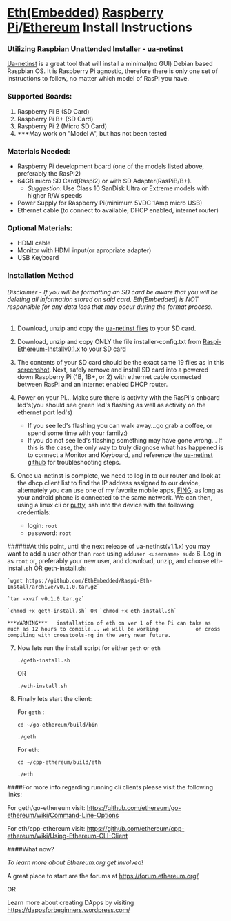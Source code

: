 # [Eth(Embedded)](www.ethembedded.com) [Raspberry Pi](www.raspberrypi.org)/[Ethereum](https://www.ethereum.org/) Install Instructions
### Utilizing [Raspbian](http://www.raspbian.org/) Unattended Installer - [ua-netinst](https://github.com/debian-pi/raspbian-ua-netinst)

[Ua-netinst](https://github.com/debian-pi/raspbian-ua-netinst) is a great tool that will install a minimal(no GUI) Debian based Raspbian OS.  It is Raspberry Pi agnostic, therefore there is only one set of instructions to follow, no matter which model of RasPi you have.

### Supported Boards:
  1. Raspberry Pi B (SD Card)
  2. Raspberry Pi B+ (SD Card)
  3. Raspberry Pi 2 (Micro SD Card)
  4. ***May work on "Model A", but has not been tested

### Materials Needed:
- Raspberry Pi development board (one of the models listed above, preferably the RasPi2)
- 64GB micro SD Card(Raspi2) or with SD Adapter(RasPiB/B+).  
	- *Suggestion*: Use Class 10 SanDisk Ultra or Extreme models with higher R/W speeds
- Power Supply for Raspberry Pi(minimum 5VDC 1Amp micro USB)
- Ethernet cable (to connect to available, DHCP enabled, internet router)
  
### Optional Materials:
- HDMI cable
- Monitor with HDMI input(or apropriate adapter)
- USB Keyboard

### Installation Method 
###### *Disclaimer* - If you will be formatting an SD card be aware that you will be deleting all information stored on said card.  Eth(Embedded) is *NOT*  responsible for any data loss that may occur during the format process.

1. Download, unzip and copy the [ua-netinst files](https://github.com/debian-pi/raspbian-ua-netinst/releases/) to your SD card.
2. Download, unzip and copy ONLY the file installer-config.txt from [Raspi-Ethereum-Installv0.1.x](https://github.com/EthEmbedded/Raspi-Eth-Install/releases/) to your SD card
3. The contents of your SD card should be the exact same 19 files as in this [screenshot](http://ethembedded.com/wp-content/uploads/2015/06/ua-netinst-sd-card-list.png).  Next, safely remove and install SD card into a powered down Raspberry Pi (1B, 1B+, or 2) with ethernet cable connected between RasPi and an internet enabled DHCP router.
4. Power on your Pi... Make sure there is activity with the RasPi's onboard led's(you should see green led's flashing as well as activity on the ethernet port led's)

	- If you see led's flashing you can walk away...go grab a coffee, or spend some time with your family:)
	- If you do not see led's flashing something may have gone wrong... If this is the case, the only way to truly	diagnose what has happened is to connect a Monitor and Keyboard, and reference the [ua-netinst 				github](https://github.com/debian-pi/raspbian-ua-netinst) for troubleshooting steps.
5. Once ua-netinst is complete, we need to log in to our router and look at the dhcp client list to find the IP address assigned to our device, alternately you can use one of my favorite mobile apps, [FING](https://play.google.com/store/apps/details?id=com.overlook.android.fing&hl=en), as long as your android phone is connected to the same network. We can then, using a linux cli or [putty](http://www.putty.org/), ssh into the device with the following credentials:
	
	- login:	`root`
	- password:	`root`

######At this point, until the next release of ua-netinst(v1.1.x) you may want to add a user other than `root` using `adduser <username> sudo`
6. Log in as `root` or, preferably your new user, and download, unzip, and choose eth-install.sh OR geth-install.sh:

	`wget https://github.com/EthEmbedded/Raspi-Eth-Install/archive/v0.1.0.tar.gz`

	`tar -xvzf v0.1.0.tar.gz`

	`chmod +x geth-install.sh` OR `chmod +x eth-install.sh` 
	
	***WARNING*** 	installation of eth on ver 1 of the Pi can take as much as 12 hours to compile... we will be working 			on cross compiling with crosstools-ng in the very near future.
	
7. Now lets run the install script for either `geth` or `eth`

	`./geth-install.sh`
	
	OR
	
	`./eth-install.sh`
	
8. Finally lets start the client:

	For `geth` :
	
	`cd ~/go-ethereum/build/bin`
	
	`./geth`
	
	For `eth`:
	
	`cd ~/cpp-ethereum/build/eth`
	
	`./eth`

####For more info regarding running cli clients please visit the following links:

For geth/go-ethereum visit: https://github.com/ethereum/go-ethereum/wiki/Command-Line-Options

For eth/cpp-ethereum visit: https://github.com/ethereum/cpp-ethereum/wiki/Using-Ethereum-CLI-Client

####What now?

*To learn more about Ethereum.org get involved!*

A great place to start are the forums at https://forum.ethereum.org/

OR

Learn more about creating DApps by visiting https://dappsforbeginners.wordpress.com/



